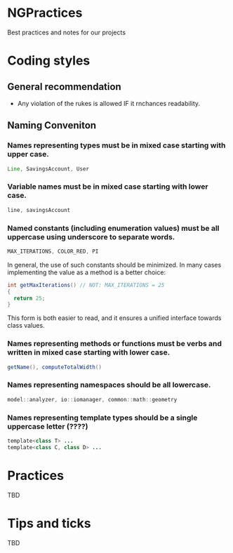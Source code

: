 # NGPractices
Best practices and notes for our projects



# Coding styles
## General recommendation

* Any violation of the rukes is allowed IF it rnchances readability.

## Naming Conveniton
### Names representing types must be in mixed case starting with upper case.
```java
Line, SavingsAccount, User
```

### Variable names must be in mixed case starting with lower case.
```java
line, savingsAccount
```

### Named constants (including enumeration values) must be all uppercase using underscore to separate words.
```java
MAX_ITERATIONS, COLOR_RED, PI
```
 In general, the use of such constants should be minimized. In many cases implementing the value as a method is a better choice:
```java
int getMaxIterations() // NOT: MAX_ITERATIONS = 25
{
  return 25;
}
```
This form is both easier to read, and it ensures a unified interface towards class values.

### Names representing methods or functions must be verbs and written in mixed case starting with lower case.
```java
getName(), computeTotalWidth()
```

### Names representing namespaces should be all lowercase.
```java
model::analyzer, io::iomanager, common::math::geometry
```

### Names representing template types should be a single uppercase letter (????)
```java
template<class T> ...
template<class C, class D> ...
```

# Practices
TBD
# Tips and ticks
TBD

